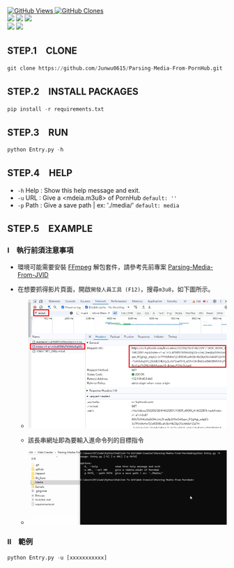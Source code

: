 <a href='https://github.com/Junwu0615/Parsing-Media-From-PornHub'><img alt='GitHub Views' src='https://views.whatilearened.today/views/github/Junwu0615/Parsing-Media-From-PornHub.svg'> 
<a href='https://github.com/Junwu0615/Parsing-Media-From-PornHub'><img alt='GitHub Clones' src='https://img.shields.io/badge/dynamic/json?color=success&label=Clone&query=count_total&url=https://gist.githubusercontent.com/Junwu0615/c5c70b3f72648a0bc59f2a7a530b3e32/raw/Parsing-Media-From-PornHub_clone.json&logo=github'> </br>
[![](https://img.shields.io/badge/Project-Web_Crawler-blue.svg?style=plastic)](https://github.com/Junwu0615/Parsing-Media-From-PornHub) 
[![](https://img.shields.io/badge/Project-Parsing_Media-blue.svg?style=plastic)](https://github.com/Junwu0615/Parsing-Media-From-PornHub) 
[![](https://img.shields.io/badge/Language-Python_3.12.0-blue.svg?style=plastic)](https://www.python.org/) </br>
[![](https://img.shields.io/badge/Package-Requests_2.31.0-green.svg?style=plastic)](https://pypi.org/project/requests/) 
[![](https://img.shields.io/badge/Package-ArgumentParser_1.2.1-green.svg?style=plastic)](https://pypi.org/project/argumentparser/) 

## STEP.1　CLONE
```python
git clone https://github.com/Junwu0615/Parsing-Media-From-PornHub.git
```

## STEP.2　INSTALL PACKAGES
```python
pip install -r requirements.txt
```

## STEP.3　RUN
```python
python Entry.py -h 
```

## STEP.4　HELP

- `-h` Help : Show this help message and exit.
- `-u` URL : Give a <mdeia.m3u8> of PornHub `default: ''`
- `-p` Path : Give a save path | ex: './media/' `default: media`

## STEP.5　EXAMPLE

### I　執行前須注意事項
- 環境可能需要安裝 [FFmpeg](https://www.ffmpeg.org/download.html) 解包套件，請參考先前專案 [Parsing-Media-From-JVID](https://github.com/Junwu0615/Parsing-Media-From-JVID)
- 在想要抓得影片頁面，開啟`開發人員工具 (F12)`，搜尋`m3u8`，如下圖所示。

  - ![00.jpg](/sample/00.jpg) 
  
  - 該長串網址即為要輸入進命令列的目標指令

  - ![00.gif](/sample/00.gif) 
  
### II　範例
```python
python Entry.py -u [xxxxxxxxxxx]
```